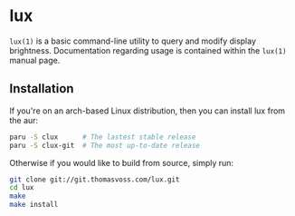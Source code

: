 # lux

`lux(1)` is a basic command-line utility to query and modify display brightness.
Documentation regarding usage is contained within the `lux(1)` manual page.

## Installation

If you're on an arch-based Linux distribution, then you can install lux from the
aur:

```sh
paru -S clux      # The lastest stable release
paru -S clux-git  # The most up-to-date release
```

Otherwise if you would like to build from source, simply run:

```sh
git clone git://git.thomasvoss.com/lux.git
cd lux
make
make install
```
